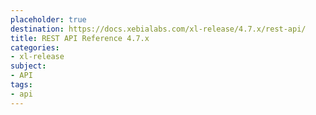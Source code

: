 ```yaml
---
placeholder: true
destination: https://docs.xebialabs.com/xl-release/4.7.x/rest-api/
title: REST API Reference 4.7.x
categories: 
- xl-release
subject:
- API
tags:
- api
---
```


